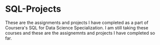 # SQL-Projects

These are the assignments and projects I have completed as a part of Coursera's SQL for Data Science Specialization. I am still taking these courses and these are the assignemnts and projects I have completed so far.
